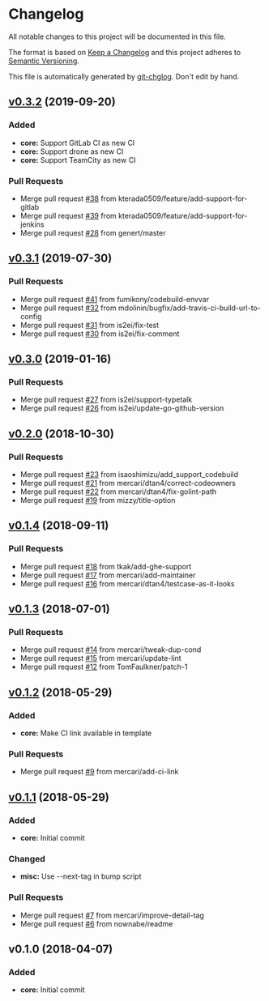 # Changelog

All notable changes to this project will be documented in this file.

The format is based on [Keep a Changelog](http://keepachangelog.com/en/1.0.0/)
and this project adheres to [Semantic Versioning](http://semver.org/spec/v2.0.0.html).

This file is automatically generated by [git-chglog](https://github.com/git-chglog/git-chglog). Don't edit by hand.


<a name="v0.3.2"></a>
## [v0.3.2](https://github.com/mercari/tfnotify/compare/v0.3.1...v0.3.2) (2019-09-20)

### Added

* **core:** Support GitLab CI as new CI
* **core:** Support drone as new CI
* **core:** Support TeamCity as new CI

### Pull Requests

* Merge pull request [#38](https://github.com/mercari/tfnotify/issues/38) from kterada0509/feature/add-support-for-gitlab
* Merge pull request [#39](https://github.com/mercari/tfnotify/issues/39) from kterada0509/feature/add-support-for-jenkins
* Merge pull request [#28](https://github.com/mercari/tfnotify/issues/28) from genert/master


<a name="v0.3.1"></a>
## [v0.3.1](https://github.com/mercari/tfnotify/compare/v0.3.0...v0.3.1) (2019-07-30)

### Pull Requests

* Merge pull request [#41](https://github.com/mercari/tfnotify/issues/41) from fumikony/codebuild-envvar
* Merge pull request [#32](https://github.com/mercari/tfnotify/issues/32) from mdolinin/bugfix/add-travis-ci-build-url-to-config
* Merge pull request [#31](https://github.com/mercari/tfnotify/issues/31) from is2ei/fix-test
* Merge pull request [#30](https://github.com/mercari/tfnotify/issues/30) from is2ei/fix-comment


<a name="v0.3.0"></a>
## [v0.3.0](https://github.com/mercari/tfnotify/compare/v0.2.0...v0.3.0) (2019-01-16)

### Pull Requests

* Merge pull request [#27](https://github.com/mercari/tfnotify/issues/27) from is2ei/support-typetalk
* Merge pull request [#26](https://github.com/mercari/tfnotify/issues/26) from is2ei/update-go-github-version


<a name="v0.2.0"></a>
## [v0.2.0](https://github.com/mercari/tfnotify/compare/v0.1.4...v0.2.0) (2018-10-30)

### Pull Requests

* Merge pull request [#23](https://github.com/mercari/tfnotify/issues/23) from isaoshimizu/add_support_codebuild
* Merge pull request [#21](https://github.com/mercari/tfnotify/issues/21) from mercari/dtan4/correct-codeowners
* Merge pull request [#22](https://github.com/mercari/tfnotify/issues/22) from mercari/dtan4/fix-golint-path
* Merge pull request [#19](https://github.com/mercari/tfnotify/issues/19) from mizzy/title-option


<a name="v0.1.4"></a>
## [v0.1.4](https://github.com/mercari/tfnotify/compare/v0.1.3...v0.1.4) (2018-09-11)

### Pull Requests

* Merge pull request [#18](https://github.com/mercari/tfnotify/issues/18) from tkak/add-ghe-support
* Merge pull request [#17](https://github.com/mercari/tfnotify/issues/17) from mercari/add-maintainer
* Merge pull request [#16](https://github.com/mercari/tfnotify/issues/16) from mercari/dtan4/testcase-as-it-looks


<a name="v0.1.3"></a>
## [v0.1.3](https://github.com/mercari/tfnotify/compare/v0.1.2...v0.1.3) (2018-07-01)

### Pull Requests

* Merge pull request [#14](https://github.com/mercari/tfnotify/issues/14) from mercari/tweak-dup-cond
* Merge pull request [#15](https://github.com/mercari/tfnotify/issues/15) from mercari/update-lint
* Merge pull request [#12](https://github.com/mercari/tfnotify/issues/12) from TomFaulkner/patch-1


<a name="v0.1.2"></a>
## [v0.1.2](https://github.com/mercari/tfnotify/compare/v0.1.1...v0.1.2) (2018-05-29)

### Added

* **core:** Make CI link available in template

### Pull Requests

* Merge pull request [#9](https://github.com/mercari/tfnotify/issues/9) from mercari/add-ci-link


<a name="v0.1.1"></a>
## [v0.1.1](https://github.com/mercari/tfnotify/compare/v0.1.0...v0.1.1) (2018-05-29)

### Added

* **core:** Initial commit

### Changed

* **misc:** Use --next-tag in bump script

### Pull Requests

* Merge pull request [#7](https://github.com/mercari/tfnotify/issues/7) from mercari/improve-detail-tag
* Merge pull request [#6](https://github.com/mercari/tfnotify/issues/6) from nownabe/readme


<a name="v0.1.0"></a>
## v0.1.0 (2018-04-07)

### Added

* **core:** Initial commit


